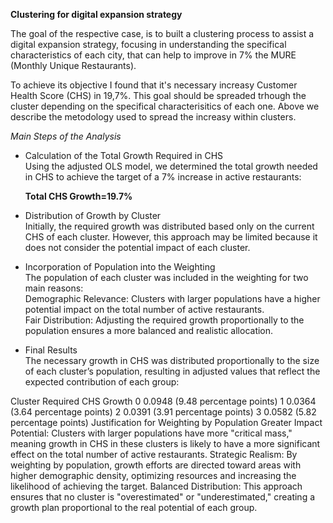 **Clustering for digital expansion strategy**

The goal of the respective case, is to built a clustering process to assist a digital expansion strategy, focusing in understanding the specifical characteristics of each city, that can help to improve in 7% the MURE (Monthly Unique Restaurants).

To achieve its objective I found that it's necessary increasy Customer Health Score (CHS) in 19,7%. This goal should be spreaded trhough the cluster depending on the specifical characterisitics of each one. Above we describe the metodology used to spread the increasy within clusters.

*Main Steps of the Analysis*
* Calculation of the Total Growth Required in CHS\
Using the adjusted OLS model, we determined the total growth needed in CHS to achieve the target of a 7% increase in active restaurants:

  **Total CHS Growth=19.7%**

* Distribution of Growth by Cluster\
Initially, the required growth was distributed based only on the current CHS of each cluster. However, this approach may be limited because it does not consider the potential impact of each cluster.

* Incorporation of Population into the Weighting\
The population of each cluster was included in the weighting for two main reasons:\
  Demographic Relevance: Clusters with larger populations have a higher potential impact on the total number of active restaurants.\
  Fair Distribution: Adjusting the required growth proportionally to the population ensures a more balanced and realistic allocation.

* Final Results\
The necessary growth in CHS was distributed proportionally to the size of each cluster’s population, resulting in adjusted values that reflect the expected contribution of each group:

Cluster	Required CHS Growth
0	0.0948 (9.48 percentage points)
1	0.0364 (3.64 percentage points)
2	0.0391 (3.91 percentage points)
3	0.0582 (5.82 percentage points)
Justification for Weighting by Population
Greater Impact Potential: Clusters with larger populations have more "critical mass," meaning growth in CHS in these clusters is likely to have a more significant effect on the total number of active restaurants.
Strategic Realism: By weighting by population, growth efforts are directed toward areas with higher demographic density, optimizing resources and increasing the likelihood of achieving the target.
Balanced Distribution: This approach ensures that no cluster is "overestimated" or "underestimated," creating a growth plan proportional to the real potential of each group.
